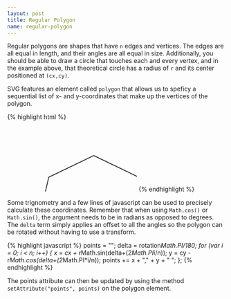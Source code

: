 ```yaml
---
layout: post
title: Regular Polygon
name: regular-polygon
---
```


Regular polygons are shapes that have `n` edges and vertices. The edges are all equal in length,
and their angles are all equal in size.
Additionally, you should be able to draw a circle that touches each and every vertex,
and in the example above, that theoretical circle has a radius of `r` and its center
positioned at `(cx,cy)`.

SVG features an element called `polygon` that allows us to speficy a sequential list of
x- and y-coordinates that make up the vertices of the polygon.

{% highlight html %}
<!-- Example static SVG to create a regular heptagon (7 vertices) -->
<svg>
	<polygon points="200,67 304,117 330,230 258,320 142,320 70,230 96,117" fill="none" stroke="#333" stroke-width="2" />
</svg>
{% endhighlight %}

Some trignometry and a few lines of javascript can be used to precisely calculate these coordinates.
Remember that when using `Math.cos()` or `Math.sin()`, the argument needs to be in radians as
opposed to degrees. The `delta` term simply applies an offset to all the angles
so the polygon can be rotated without having to use a transform.

{% highlight javascript %}
points = "";
delta = rotation*Math.PI/180;
for (var i = 0; i < n; i++) {
	x = cx + r*Math.sin(delta+(2*Math.PI*i/n));
	y = cy - r*Math.cos(delta+(2*Math.PI*i/n));
	points += x + "," + y + " ";
};
{% endhighlight %}

The points attribute can then be updated by using the method `setAttribute("points", points)`
on the polygon element.